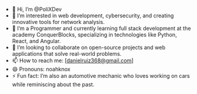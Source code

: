 
- 👋 Hi, I’m @PoliXDev  
- 👀 I’m interested in web development, cybersecurity, and creating innovative tools for network analysis.  
- 🌱 I’m a Programmer and currently learning full stack development at the academy ConquerBlocks, specializing in technologies like Python, React, and Angular.  
- 💞️ I’m looking to collaborate on open-source projects and web applications that solve real-world problems.  
- 📫 How to reach me: [danielruiz368@gmail.com]  
- 😄 Pronouns: noahknox
- ⚡ Fun fact: I’m also an automotive mechanic who loves working on cars while reminiscing about the past. 
<!---
PoliXDev/PoliXDev is a ✨ special ✨ repository because its `README.md` (this file) appears on your GitHub profile.
You can click the Preview link to take a look at your changes.
--->
